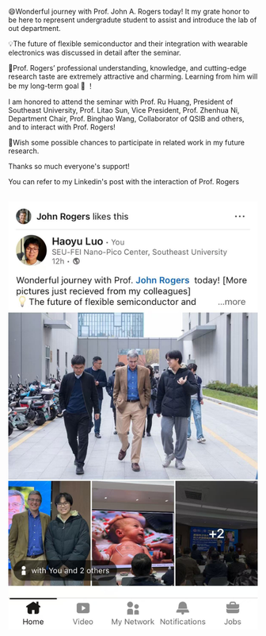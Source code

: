 😄Wonderful journey with Prof. John A. Rogers today! It my grate honor to be here to represent undergradute student to assist and introduce the lab of out department.

💡The future of flexible semiconductor and their integration with wearable electronics was discussed in detail after the seminar.

💪Prof. Rogers’ professional understanding, knowledge, and cutting-edge research taste are extremely attractive and charming. Learning from him will be my long-term goal 🥅 ！

I am honored to attend the seminar with Prof. Ru Huang, President of Southeast University, Prof. Litao Sun, Vice President, Prof. Zhenhua Ni, Department Chair, Prof. Binghao Wang, Collaborator of QSIB and others, and to interact with Prof. Rogers!

🥰Wish some possible chances to participate in related work in my future research.

Thanks so much everyone's support!

You can refer to my Linkedin's post with the interaction of Prof. Rogers

<br/><img src='/images/jarlinkedinpost.jpg'
        sizes="(max-width: 100px) 100px, 25vw" />
